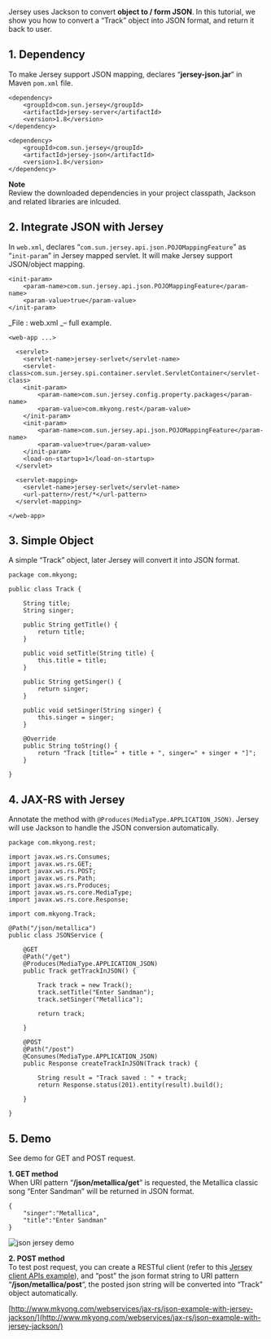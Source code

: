 Jersey uses Jackson to convert **object to / form JSON**. In this tutorial, we show you how to convert a “Track” object into JSON format, and return it back to user.

## 1\. Dependency

To make Jersey support JSON mapping, declares “**jersey-json.jar**” in Maven `pom.xml` file.

    <dependency>
    	<groupId>com.sun.jersey</groupId>
    	<artifactId>jersey-server</artifactId>
    	<version>1.8</version>
    </dependency>

    <dependency>
    	<groupId>com.sun.jersey</groupId>
    	<artifactId>jersey-json</artifactId>
    	<version>1.8</version>
    </dependency>

**Note**  
Review the downloaded dependencies in your project classpath, Jackson and related libraries are inlcuded.

## 2\. Integrate JSON with Jersey

In `web.xml`, declares “`com.sun.jersey.api.json.POJOMappingFeature`” as “`init-param`” in Jersey mapped servlet. It will make Jersey support JSON/object mapping.

    <init-param>
    	<param-name>com.sun.jersey.api.json.POJOMappingFeature</param-name>
    	<param-value>true</param-value>
    </init-param>

_File : web.xml _– full example.

    <web-app ...>

      <servlet>
    	<servlet-name>jersey-serlvet</servlet-name>
    	<servlet-class>com.sun.jersey.spi.container.servlet.ServletContainer</servlet-class>
    	<init-param>
    		<param-name>com.sun.jersey.config.property.packages</param-name>
    		<param-value>com.mkyong.rest</param-value>
    	</init-param>
    	<init-param>
    		<param-name>com.sun.jersey.api.json.POJOMappingFeature</param-name>
    		<param-value>true</param-value>
    	</init-param>
    	<load-on-startup>1</load-on-startup>
      </servlet>

      <servlet-mapping>
    	<servlet-name>jersey-serlvet</servlet-name>
    	<url-pattern>/rest/*</url-pattern>
      </servlet-mapping>

    </web-app>

## 3\. Simple Object

A simple “Track” object, later Jersey will convert it into JSON format.

    package com.mkyong;

    public class Track {

    	String title;
    	String singer;

    	public String getTitle() {
    		return title;
    	}

    	public void setTitle(String title) {
    		this.title = title;
    	}

    	public String getSinger() {
    		return singer;
    	}

    	public void setSinger(String singer) {
    		this.singer = singer;
    	}

    	@Override
    	public String toString() {
    		return "Track [title=" + title + ", singer=" + singer + "]";
    	}

    }

## 4\. JAX-RS with Jersey

Annotate the method with `@Produces(MediaType.APPLICATION_JSON)`. Jersey will use Jackson to handle the JSON conversion automatically.

    package com.mkyong.rest;

    import javax.ws.rs.Consumes;
    import javax.ws.rs.GET;
    import javax.ws.rs.POST;
    import javax.ws.rs.Path;
    import javax.ws.rs.Produces;
    import javax.ws.rs.core.MediaType;
    import javax.ws.rs.core.Response;

    import com.mkyong.Track;

    @Path("/json/metallica")
    public class JSONService {

    	@GET
    	@Path("/get")
    	@Produces(MediaType.APPLICATION_JSON)
    	public Track getTrackInJSON() {

    		Track track = new Track();
    		track.setTitle("Enter Sandman");
    		track.setSinger("Metallica");

    		return track;

    	}

    	@POST
    	@Path("/post")
    	@Consumes(MediaType.APPLICATION_JSON)
    	public Response createTrackInJSON(Track track) {

    		String result = "Track saved : " + track;
    		return Response.status(201).entity(result).build();

    	}

    }

## 5\. Demo

See demo for GET and POST request.

**1\. GET method**  
When URI pattern “**/json/metallica/get**” is requested, the Metallica classic song “Enter Sandman” will be returned in JSON format.

    {
    	"singer":"Metallica",
    	"title":"Enter Sandman"
    }

![json jersey demo](http://www.mkyong.com/wp-content/uploads/2011/07/json-jersey-demo.png)

**2\. POST method**  
To test post request, you can create a RESTful client (refer to this [Jersey client APIs example](http://www.mkyong.com/webservices/jax-rs/restful-java-client-with-jersey-client/)), and “post” the json format string to URI pattern “**/json/metallica/post**“, the posted json string will be converted into “Track” object automatically.

[http://www.mkyong.com/webservices/jax-rs/json-example-with-jersey-jackson/](http://www.mkyong.com/webservices/jax-rs/json-example-with-jersey-jackson/)
